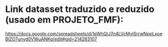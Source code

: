# Link datasset traduzido e reduzido (usado em PROJETO_FMF):

https://docs.google.com/spreadsheets/d/1eWhQjJ7n4LVcMyISrrwNppLxoeBlZO7unyd0VWuANKg/edit#gid=214283107

